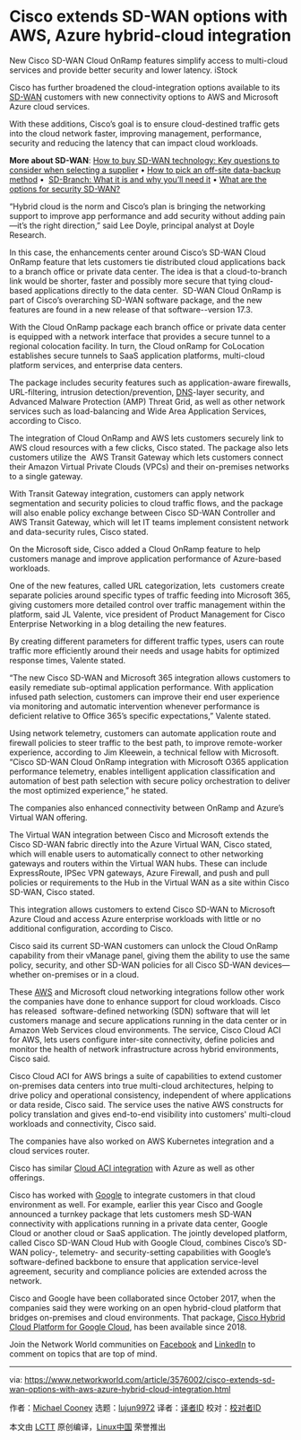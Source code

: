 [#]: collector: (lujun9972)
[#]: translator: ( )
[#]: reviewer: ( )
[#]: publisher: ( )
[#]: url: ( )
[#]: subject: (Cisco extends SD-WAN options with AWS, Azure hybrid-cloud integration)
[#]: via: (https://www.networkworld.com/article/3576002/cisco-extends-sd-wan-options-with-aws-azure-hybrid-cloud-integration.html)
[#]: author: (Michael Cooney https://www.networkworld.com/author/Michael-Cooney/)

Cisco extends SD-WAN options with AWS, Azure hybrid-cloud integration
======
New Cisco SD-WAN Cloud OnRamp features simplify access to multi-cloud services and provide better security and lower latency.
iStock

Cisco has further broadened the cloud-integration options available to its [SD-WAN][1] customers with new connectivity options to AWS and Microsoft Azure cloud services.

With these additions, Cisco’s goal is to ensure cloud-destined traffic gets into the cloud network faster, improving management, performance, security and reducing the latency that can impact cloud workloads.

**More about SD-WAN**: [How to buy SD-WAN technology: Key questions to consider when selecting a supplier][2] • [How to pick an off-site data-backup method][3] •  [SD-Branch: What it is and why you’ll need it][4] • [What are the options for security SD-WAN?][5]

“Hybrid cloud is the norm and Cisco’s plan is bringing the networking support to improve app performance and add security without adding pain—it’s the right direction,” said Lee Doyle, principal analyst at Doyle Research.

In this case, the enhancements center around Cisco’s SD-WAN Cloud OnRamp feature that lets customers tie distributed cloud applications back to a branch office or private data center. The idea is that a cloud-to-branch link would be shorter, faster and possibly more secure that tying cloud-based applications directly to the data center.  SD-WAN Cloud OnRamp is part of Cisco’s overarching SD-WAN software package, and the new features are found in a new release of that software--version 17.3.

With the Cloud OnRamp package each branch office or private data center is equipped with a network interface that provides a secure tunnel to a regional colocation facility. In turn, the Cloud onRamp for CoLocation establishes secure tunnels to SaaS application platforms, multi-cloud platform services, and enterprise data centers.

The package includes security features such as application-aware firewalls, URL-filtering, intrusion detection/prevention, [DNS][6]-layer security, and Advanced Malware Protection (AMP) Threat Grid, as well as other network services such as load-balancing and Wide Area Application Services, according to Cisco.

The integration of Cloud OnRamp and AWS lets customers securely link to AWS cloud resources with a few clicks, Cisco stated. The package also lets customers utilize the  AWS Transit Gateway which lets customers connect their Amazon Virtual Private Clouds (VPCs) and their on-premises networks to a single gateway.

With Transit Gateway integration, customers can apply network segmentation and security policies to cloud traffic flows, and the package will also enable policy exchange between Cisco SD-WAN Controller and AWS Transit Gateway, which will let IT teams implement consistent network and data-security rules, Cisco stated.

On the Microsoft side, Cisco added a Cloud OnRamp feature to help customers manage and improve application performance of Azure-based workloads.

One of the new features, called URL categorization, lets  customers create separate policies around specific types of traffic feeding into Microsoft 365, giving customers more detailed control over traffic management within the platform, said JL Valente, vice president of Product Management for Cisco Enterprise Networking in a blog detailing the new features.

By creating different parameters for different traffic types, users can route traffic more efficiently around their needs and usage habits for optimized response times, Valente stated.

“The new Cisco SD-WAN and Microsoft 365 integration allows customers to easily remediate sub-optimal application performance. With application infused path selection, customers can improve their end user experience via monitoring and automatic intervention whenever performance is deficient relative to Office 365’s specific expectations,” Valente stated.  

Using network telemetry, customers can automate application route and firewall policies to steer traffic to the best path, to improve remote-worker experience, according to Jim Kleewein, a technical fellow with Microsoft. “Cisco SD-WAN Cloud OnRamp integration with Microsoft O365 application performance telemetry, enables intelligent application classification and automation of best path selection with secure policy orchestration to deliver the most optimized experience,” he stated.

The companies also enhanced connectivity between OnRamp and Azure’s Virtual WAN offering.

The Virtual WAN integration between Cisco and Microsoft extends the Cisco SD-WAN fabric directly into the Azure Virtual WAN, Cisco stated, which will enable users to automatically connect to other networking gateways and routers within the Virtual WAN hubs. These can include ExpressRoute, IPSec VPN gateways, Azure Firewall, and push and pull policies or requirements to the Hub in the Virtual WAN as a site within Cisco SD-WAN, Cisco stated.

This integration allows customers to extend Cisco SD-WAN to Microsoft Azure Cloud and access Azure enterprise workloads with little or no additional configuration, according to Cisco.

Cisco said its current SD-WAN customers can unlock the Cloud OnRamp capability from their vManage panel, giving them the ability to use the same policy, security, and other SD-WAN policies for all Cisco SD-WAN devices—whether on-premises or in a cloud.

These [AWS][7] and Microsoft cloud networking integrations follow other work the companies have done to enhance support for cloud workloads. Cisco has released  software-defined networking (SDN) software that will let customers manage and secure applications running in the data center or in Amazon Web Services cloud environments. The service, Cisco Cloud ACI for AWS, lets users configure inter-site connectivity, define policies and monitor the health of network infrastructure across hybrid environments, Cisco said.

Cisco Cloud ACI for AWS brings a suite of capabilities to extend customer on-premises data centers into true multi-cloud architectures, helping to drive policy and operational consistency, independent of where applications or data reside, Cisco said. The service uses the native AWS constructs for policy translation and gives end-to-end visibility into customers' multi-cloud workloads and connectivity, Cisco said.

The companies have also worked on AWS Kubernetes integration and a cloud services router.

Cisco has similar [Cloud ACI integration][8] with Azure as well as other offerings.

Cisco has worked with [Google][9] to integrate customers in that cloud environment as well. For example, earlier this year Cisco and Google announced a turnkey package that lets customers mesh SD-WAN connectivity with applications running in a private data center, Google Cloud or another cloud or SaaS application. The jointly developed platform, called Cisco SD-WAN Cloud Hub with Google Cloud, combines Cisco’s SD-WAN policy-, telemetry- and security-setting capabilities with Google’s software-defined backbone to ensure that application service-level agreement, security and compliance policies are extended across the network.

Cisco and Google have been collaborated since October 2017, when the companies said they were working on an open hybrid-cloud platform that bridges on-premises and cloud environments. That package, [Cisco Hybrid Cloud Platform for Google Cloud][10], has been available since 2018.

Join the Network World communities on [Facebook][11] and [LinkedIn][12] to comment on topics that are top of mind.

--------------------------------------------------------------------------------

via: https://www.networkworld.com/article/3576002/cisco-extends-sd-wan-options-with-aws-azure-hybrid-cloud-integration.html

作者：[Michael Cooney][a]
选题：[lujun9972][b]
译者：[译者ID](https://github.com/译者ID)
校对：[校对者ID](https://github.com/校对者ID)

本文由 [LCTT](https://github.com/LCTT/TranslateProject) 原创编译，[Linux中国](https://linux.cn/) 荣誉推出

[a]: https://www.networkworld.com/author/Michael-Cooney/
[b]: https://github.com/lujun9972
[1]: https://www.networkworld.com/article/3031279/sd-wan-what-it-is-and-why-you-ll-use-it-one-day.html
[2]: https://www.networkworld.com/article/3323407/sd-wan/how-to-buy-sd-wan-technology-key-questions-to-consider-when-selecting-a-supplier.html
[3]: https://www.networkworld.com/article/3328488/backup-systems-and-services/how-to-pick-an-off-site-data-backup-method.html
[4]: https://www.networkworld.com/article/3250664/lan-wan/sd-branch-what-it-is-and-why-youll-need-it.html
[5]: https://www.networkworld.com/article/3285728/sd-wan/what-are-the-options-for-securing-sd-wan.html
[6]: https://www.networkworld.com/article/3268449/what-is-dns-and-how-does-it-work.html
[7]: https://www.networkworld.com/article/3487563/cisco-goes-deep-into-aws-hybrid-cloud-with-sd-wan-security-outposts-data-center-support.html
[8]: https://www.networkworld.com/article/3545396/cisco-fortifies-aci-for-amazon-microsoft-integration-and-multicloud-management.html
[9]: https://www.networkworld.com/article/3539252/cisco-integrates-sd-wan-connectivity-with-google-cloud.html
[10]: https://cloud.google.com/cisco/
[11]: https://www.facebook.com/NetworkWorld/
[12]: https://www.linkedin.com/company/network-world
